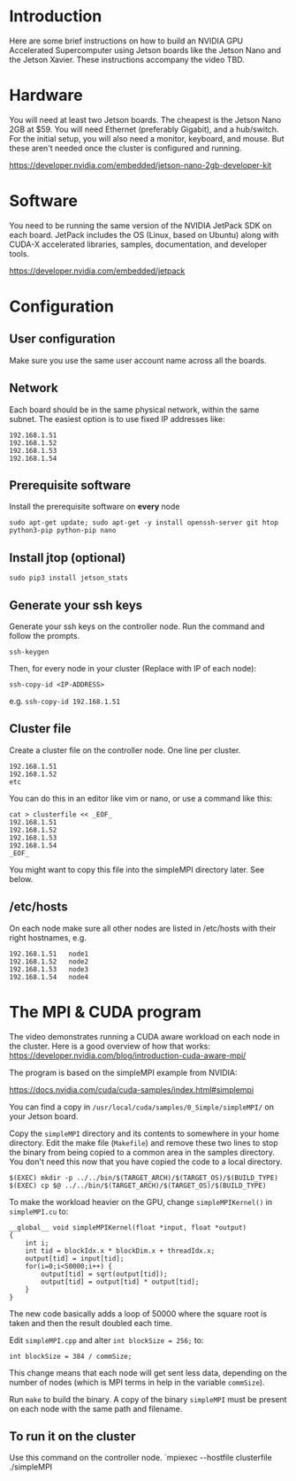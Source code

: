 # Introduction

Here are some brief instructions on how to build an NVIDIA GPU Accelerated Supercomputer using Jetson boards like the Jetson Nano and the Jetson Xavier.
These instructions accompany the video TBD.

# Hardware
You will need at least two Jetson boards. The cheapest is the Jetson Nano 2GB at $59. You will need Ethernet (preferably Gigabit), and a hub/switch.
For the initial setup, you will also need a monitor, keyboard, and mouse. But these aren't needed once the cluster is configured and running.

https://developer.nvidia.com/embedded/jetson-nano-2gb-developer-kit

# Software
You need to be running the same version of the NVIDIA JetPack SDK on each board.
JetPack includes the OS (Linux, based on Ubuntu) along with CUDA-X accelerated libraries, samples, documentation, and developer tools.

https://developer.nvidia.com/embedded/jetpack


# Configuration
## User configuration
Make sure you use the same user account name across all the boards.

## Network
Each board should be in the same physical network, within the same subnet. The easiest option is to use fixed IP addresses like:

```
192.168.1.51
192.168.1.52
192.168.1.53
192.168.1.54
```
## Prerequisite software
Install the prerequisite software on **every** node
```
sudo apt-get update; sudo apt-get -y install openssh-server git htop python3-pip python-pip nano 
```

## Install jtop (optional)
```
sudo pip3 install jetson_stats
```

## Generate your ssh keys
Generate your ssh keys on the controller node. Run the command and follow the prompts.

```
ssh-keygen
```
Then, for every node in your cluster (Replace <IP-ADDRESS> with IP of each node):
```
ssh-copy-id <IP-ADDRESS>
```
e.g. `ssh-copy-id 192.168.1.51`

## Cluster file
Create a cluster file on the controller node. One line per cluster.
```
192.168.1.51
192.168.1.52
etc
```
You can do this in an editor like vim or nano, or use a command like this:
```
cat > clusterfile << _EOF_
192.168.1.51
192.168.1.52
192.168.1.53
192.168.1.54
_EOF_
```

You might want to copy this file into the simpleMPI directory later. See below.

## /etc/hosts
On each node make sure all other nodes are listed in /etc/hosts with their right hostnames, e.g.
```
192.168.1.51   node1
192.168.1.52   node2
192.168.1.53   node3
192.168.1.54   node4
```

# The MPI & CUDA program
The video demonstrates running a CUDA aware workload on each node in the cluster. Here is a good overview of how that works: https://developer.nvidia.com/blog/introduction-cuda-aware-mpi/

The program is based on the simpleMPI example from NVIDIA:

https://docs.nvidia.com/cuda/cuda-samples/index.html#simplempi

You can find a copy in `/usr/local/cuda/samples/0_Simple/simpleMPI/` on your Jetson board.

Copy the `simpleMPI` directory and its contents to somewhere in your home directory. Edit the make file (`Makefile`) and remove these two lines to stop the binary from being copied to a common area in the samples directory. You don't need this now that you have copied the code to a local directory.

```
$(EXEC) mkdir -p ../../bin/$(TARGET_ARCH)/$(TARGET_OS)/$(BUILD_TYPE)
$(EXEC) cp $@ ../../bin/$(TARGET_ARCH)/$(TARGET_OS)/$(BUILD_TYPE)
```

To make the workload heavier on the GPU, change `simpleMPIKernel()` in `simpleMPI.cu` to:

```
__global__ void simpleMPIKernel(float *input, float *output)
{
    int i;
    int tid = blockIdx.x * blockDim.x + threadIdx.x;
    output[tid] = input[tid];
    for(i=0;i<50000;i++) {
        output[tid] = sqrt(output[tid]);
        output[tid] = output[tid] * output[tid];
    }
}
```

The new code basically adds a loop of 50000 where the square root is taken and then the result doubled each time.

Edit `simpleMPI.cpp` and alter `int blockSize = 256;` to:

```
int blockSize = 384 / commSize;
```

This change means that each node will get sent less data, depending on the number of nodes (which is MPI terms in help in the variable `commSize`).

Run `make` to build the binary. A copy of the binary `simpleMPI` must be present on each node with the same path and filename.

## To run it on the cluster
Use this command on the controller node.
`mpiexec --hostfile clusterfile ./simpleMPI
